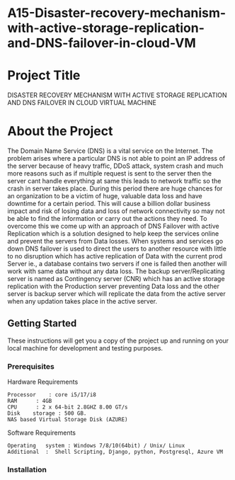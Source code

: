 # A15-Disaster-recovery-mechanism-with-active-storage-replication-and-DNS-failover-in-cloud-VM

# Project Title

DISASTER RECOVERY MECHANISM WITH ACTIVE STORAGE REPLICATION AND DNS FAILOVER IN CLOUD VIRTUAL MACHINE 


# About the Project

The Domain Name Service (DNS) is a vital service on the Internet. The problem arises where a particular DNS is not able to point an IP address of the server because of heavy traffic, DDoS attack, system crash and much more reasons such as if multiple request is sent to the server then the server cant handle everything at same this leads to network traffic so the crash in server takes place. During this period there are huge chances for an organization to be a victim of huge, valuable data loss and have downtime for a certain period. This will cause a billion dollar business impact and risk of losing data and loss of network connectivity so may not be able to find the information or carry out the actions they need. To overcome this we come up with an approach of DNS Failover with active Replication which is a solution designed to help keep the services online and prevent the servers from Data losses. When systems and services go down DNS failover is used to direct the users to another resource with little to no disruption which has active replication of Data with the current prod Server ie., a database contains two servers if one is failed then another will work with same data without any data loss. The backup server/Replicating server is named as Contingency server (CNR) which has an active storage replication with the Production server preventing Data loss and the other server is backup server which will replicate the data from the active server when any updation takes place in the active server.


## Getting Started

These instructions will get you a copy of the project up and running on your local machine for development and testing purposes.


### Prerequisites

Hardware Requirements

```
Processor 	 : core i5/17/i8
RAM 	 : 4GB
CPU 	 : 2 x 64-bit 2.8GHZ 8.00 GT/s
Disk 	storage : 500 GB.
NAS based Virtual Storage Disk (AZURE)

```
Software Requirements

```
Operating 	system : Windows 7/8/10(64bit) / Unix/ Linux 	
Additional 	:  Shell Scripting, Django, python, Postgresql, Azure VM

```

### Installation
